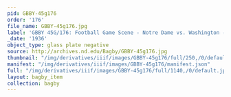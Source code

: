 ```yaml
---
pid: GBBY-45g176
order: '176'
file_name: GBBY-45g176.jpg
label: 'GBBY 45G/176: Football Game Scene - Notre Dame vs. Washington - 1936'
_date: '1936'
object_type: glass plate negative
source: http://archives.nd.edu/Bagby/GBBY-45g176.jpg
thumbnail: "/img/derivatives/iiif/images/GBBY-45g176/full/250,/0/default.jpg"
manifest: "/img/derivatives/iiif/images/GBBY-45g176/manifest.json"
full: "/img/derivatives/iiif/images/GBBY-45g176/full/1140,/0/default.jpg"
layout: bagby_item
collection: bagby
---
```


